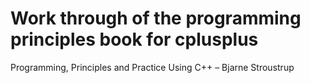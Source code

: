 # Work through of the programming principles book for cplusplus
 Programming, Principles and Practice Using C++ – Bjarne Stroustrup
